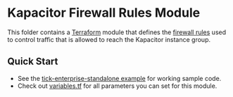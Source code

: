 # Kapacitor Firewall Rules Module

This folder contains a [Terraform](https://www.terraform.io/) module that defines the [firewall rules](https://cloud.google.com/vpc/docs/firewalls) 
used to control traffic that is allowed to reach the Kapacitor instance group. 

## Quick Start

* See the [tick-enterprise-standalone example](https://github.com/gruntwork-io/terraform-google-influx/tree/master/examples/tick-enterprise-standalone) for working sample code.
* Check out [variables.tf](https://github.com/gruntwork-io/terraform-google-influx/blob/master/modules/kapacitor-firewall-rules/variables.tf) for all parameters you can set for this module.
